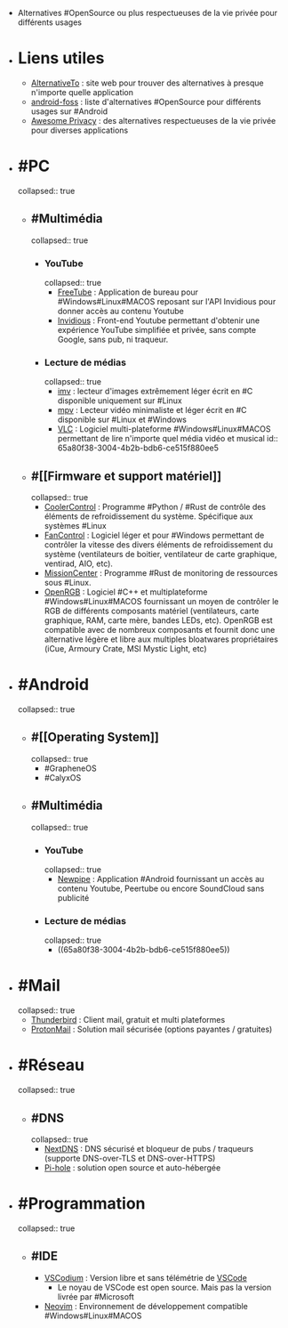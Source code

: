 - Alternatives #OpenSource ou plus respectueuses de la vie privée pour différents usages
- # Liens utiles
	- [AlternativeTo](https://alternativeto.net/) : site web pour trouver des alternatives à presque n'importe quelle application
	- [android-foss](https://github.com/offa/android-foss) : liste d'alternatives #OpenSource pour différents usages sur #Android
	- [Awesome Privacy](https://github.com/pluja/awesome-privacy) : des alternatives respectueuses de la vie privée pour diverses applications
- # #PC
  collapsed:: true
	- ## #Multimédia
	  collapsed:: true
		- ### YouTube
		  collapsed:: true
			- [FreeTube](https://freetubeapp.io/) : Application de bureau pour #Windows#Linux#MACOS reposant sur l'API Invidious pour donner accès au contenu Youtube
			- [Invidious](https://invidious.io/) : Front-end Youtube permettant d'obtenir une expérience YouTube simplifiée et privée, sans compte Google, sans pub, ni traqueur.
		- ### Lecture de médias
		  collapsed:: true
			- [imv](https://git.sr.ht/~exec64/imv) : lecteur d'images extrêmement léger écrit en #C disponible uniquement sur #Linux
			- [mpv](https://github.com/mpv-player/mpv) : Lecteur vidéo minimaliste et léger écrit en #C disponible sur #Linux et #Windows
			- [VLC](https://www.videolan.org/) : Logiciel multi-plateforme #Windows#Linux#MACOS permettant de lire n'importe quel média vidéo et musical
			  id:: 65a80f38-3004-4b2b-bdb6-ce515f880ee5
	- ## #[[Firmware et support matériel]]
	  collapsed:: true
		- [CoolerControl](https://gitlab.com/coolercontrol/coolercontrol) : Programme #Python / #Rust  de contrôle des éléments de refroidissement du système. Spécifique aux systèmes #Linux
		- [FanControl](https://github.com/Rem0o/FanControl.Releases) : Logiciel léger et pour #Windows permettant de contrôler la vitesse des divers éléments de refroidissement du système (ventilateurs de boitier, ventilateur de carte graphique, ventirad,  AIO, etc).
		- [MissionCenter](https://gitlab.com/mission-center-devs/mission-center) : Programme #Rust  de monitoring de ressources sous #Linux.
		- [OpenRGB](https://openrgb.org/) : Logiciel #C++ et multiplateforme #Windows#Linux#MACOS fournissant un moyen de contrôler le RGB de différents composants matériel (ventilateurs, carte graphique, RAM, carte mère, bandes LEDs, etc). OpenRGB est compatible avec de nombreux composants et fournit donc une alternative légère et libre aux multiples bloatwares propriétaires (iCue, Armoury Crate, MSI Mystic Light, etc)
- # #Android
  collapsed:: true
	- ## #[[Operating System]]
	  collapsed:: true
		- #GrapheneOS
		- #CalyxOS
	- ## #Multimédia
	  collapsed:: true
		- ### YouTube
		  collapsed:: true
			- [Newpipe](https://newpipe.net/) : Application #Android fournissant un accès au contenu Youtube, Peertube ou encore SoundCloud sans publicité
		- ### Lecture de médias
		  collapsed:: true
			- ((65a80f38-3004-4b2b-bdb6-ce515f880ee5))
- # #Mail
  collapsed:: true
	- [Thunderbird](https://www.thunderbird.net/en-US/) : Client mail, gratuit et multi plateformes
	- [ProtonMail](https://proton.me/mail/) : Solution mail sécurisée (options payantes / gratuites)
- # #Réseau
  collapsed:: true
	- ## #DNS
	  collapsed:: true
		- [NextDNS](https://nextdns.io/) : DNS sécurisé et bloqueur de pubs / traqueurs (supporte DNS-over-TLS et DNS-over-HTTPS)
		- [Pi-hole](https://pi-hole.net/) : solution open source et auto-hébergée
- # #Programmation
  collapsed:: true
	- ## #IDE
		- [VSCodium](https://vscodium.com/) : Version libre et sans télémétrie de [VSCode](https://code.visualstudio.com/)
			- Le noyau de VSCode est open source. Mais pas la version livrée par #Microsoft
		- [Neovim](https://github.com/neovim/neovim) : Environnement de développement compatible #Windows#Linux#MACOS